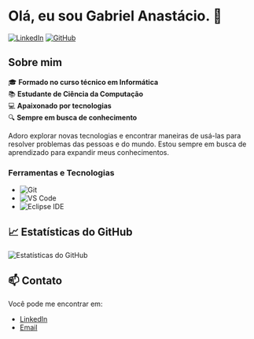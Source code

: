 # Olá, eu sou Gabriel Anastácio. 👋

[![LinkedIn](https://img.shields.io/badge/LinkedIn-blue?style=flat&logo=linkedin&labelColor=blue)](https://www.linkedin.com/in/gabriel-anastacio-pereira/)
[![GitHub](https://img.shields.io/badge/GitHub-black?style=flat&logo=github)](https://github.com/gabpereiraa)

## Sobre mim

🎓 **Formado no curso técnico em Informática**  
📚 **Estudante de Ciência da Computação**  
💻 **Apaixonado por tecnologias**  
🔍 **Sempre em busca de conhecimento**  

Adoro explorar novas tecnologias e encontrar maneiras de usá-las para resolver problemas das pessoas e do mundo. Estou sempre em busca de aprendizado para expandir meus conhecimentos.

### Ferramentas e Tecnologias
- ![Git](https://img.shields.io/badge/-Git-05122A?style=flat&logo=git)
- ![VS Code](https://img.shields.io/badge/-VS_Code-05122A?style=flat&logo=visual-studio-code)
- ![Eclipse IDE](https://img.shields.io/badge/-Eclipse%20IDE-05122A?style=flat&logo=eclipseide)

## 📈 Estatísticas do GitHub

![Estatísticas do GitHub](https://github-readme-stats.vercel.app/api?username=gabpereiraa&show_icons=true&theme=radical)

## 📫 Contato

Você pode me encontrar em:

- [LinkedIn](https://www.linkedin.com/in/gabriel-anastacio-pereira/)
- [Email](mailto:gabrielanasaciopereira@gmail.com)
